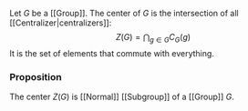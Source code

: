 Let $G$ be a [[Group]].
The center of $G$ is the intersection of all [[Centralizer|centralizers]]:
$$
Z(G)= \bigcap_{g\in G} C_{G}(g)
$$
It is the set of elements that commute with everything.
### Proposition
The center $Z(G)$ is [[Normal]] [[Subgroup]] of a [[Group]] $G$.